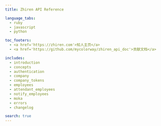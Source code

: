 ```yaml
---
title: Zhiren API Reference

language_tabs:
  - ruby
  - javascript
  - python

toc_footers:
  - <a href='https://zhiren.com'>知人主页</a>
  - <a href='https://github.com/mycolorway/zhiren_api_doc'>贡献文档</a>

includes:
  - introduction
  - concepts
  - authentication
  - company
  - company_tokens
  - employees
  - attendant_employees
  - notify_employees
  - moka
  - errors
  - changelog

search: true
---
```

